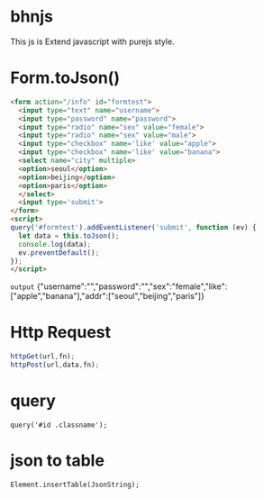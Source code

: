 # bhnjs
This js is Extend javascript with purejs style.

# Form.toJson()
```html
<form action="/info" id="formtest">
  <input type="text" name="username">
  <input type="password" name="password">
  <input type="radio" name="sex" value="female">
  <input type="radio" name="sex" value="male">
  <input type="checkbox" name='like' value="apple">
  <input type="checkbox" name='like' value="banana">
  <select name="city" multiple>
  <option>seoul</option>
  <option>beijing</option>
  <option>paris</option>
  </select>
  <input type='submit'>
</form>
<script>
query('#formtest').addEventListener('submit', function (ev) {
  let data = this.toJson();
  console.log(data);
  ev.preventDefault();
});
</script>
```

`output` {"username":"","password":"","sex":"female","like":["apple","banana"],"addr":["seoul","beijing","paris"]}


# Http Request 
```javascript
httpGet(url,fn);
httpPost(url,data,fn);
```

# query
```
query('#id .classname');
```

# json to table
```
Element.insertTable(JsonString);
```
